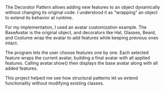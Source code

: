 The Decorator Pattern allows adding new features to an object dynamically without changing its original code. I understood it as “wrapping” an object to extend its behavior at runtime.

For my implementation, I used an avatar customization example. The BaseAvatar is the original object, and decorators like Hat, Glasses, Beard, and Costume wrap the avatar to add features while keeping previous ones intact.

The program lets the user choose features one by one. Each selected feature wraps the current avatar, building a final avatar with all applied features. Calling avatar.show() then displays the base avatar along with all added features.

This project helped me see how structural patterns let us extend functionality without modifying existing classes.